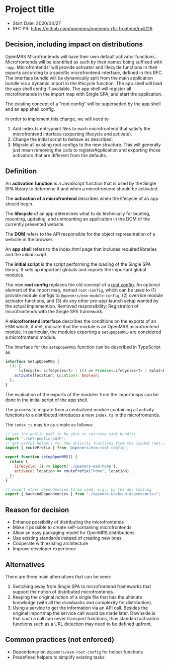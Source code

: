 # Project title
- Start Date: 2020/04/27
- RFC PR: https://github.com/openmrs/openmrs-rfc-frontend/pull/26

## Decision, including impact on distributions
OpenMRS Microfrontends will have their own default activator functions.
Microfrontends will be identified as such by their names being suffixed with `-app`.
Microfrontends' will provide activator and lifecycle functions in their exports according
to a specific microfrontend interface, defined in  this RFC. The interface bundle will be
dynamically split from the main application bundle via a dynamic import in the lifecycle function.
The app shell will load the app shell config if available. The app shell will register all
microfrontends in the import map with Single SPA, and start the application.

The existing concept of a "root config" will be superseded by the app shell
and an app shell config.

In order to implement this change, we will need to

1. Add index.ts entrypoint files to each microfrontend that satisfy the
microfrontend interface (exporting lifecycle and activate).
2. Change the initial script to behave as described.
3. Migrate all existing root configs to the new structure. This will generally
just mean removing the calls to registerApplication and exporting those
activators that are different from the defaults.

## Definition
An **activation function** is a JavaScript function that is used by the Single
SPA library to determine if and when a microfrontend should be activated.

The **activation of a microfrontend** describes when the lifecycle of an app
should begin.

The **lifecycle** of an app determines what to do technically for booting,
mounting, updating, and unmounting an application in the DOM of the currently
presented website.

The **DOM** refers to the API responsible for the object representation of a
website in the browser.

An **app shell** refers to the index.html page that includes required libraries
and the *initial script*.

The **initial script** is the script performing the loading of the Single SPA
library. It sets up important globals and imports the important global modules.

The new **root config** replaces the old concept of a [root config][1]. An
optional element of the import map, named `root-config`, which can
be used to (1) provide module configs to `@openmrs/esm-module-config`, (2)
override module activator functions, and (3) do any other pre-app-launch setup
wanted by the actual implemention. Removed responsibility: Registration of
microfrontends with the Single SPA framework.

A **microfrontend interface** describes the conditions on the exports of an ESM
which, if met, indicate that the module is an OpenMRS microfrontend module. In
particular, the modules exporting a `setupOpenMRS` are considered a
microfrontend module.

The interface for the `setupOpenMRS` function can be described in TypeScript as

```ts
interface SetupOpenMRS {
  (): {
	  lifecycle: LifeCycles<T> | (() => Promise<LifeCycles<T> | Splat<LifeCycles<T>>>);
    activate(location: Location): boolean;
  };
}
```

The evaluation of the exports of the modules from the importmaps can be done in
the initial script of the app shell.

The process to migrate from a centralized module containing all activity
functions to a distributed introduces a new `index.ts` in the microfrontends.

The `index.ts` may be as simple as follows:

```js
// set the public path to be able to retrieve side bundles
import "./set-public-path";
// get useful helpers for the activity functions from the loaded root-config
import { routePrefix } from '@openmrs/esm-root-config';

export function setupOpenMRS() {
  return {
    lifecycle: () => import('./openmrs-esm-home'),
    activate: location => routePrefix("home", location),
  };
}

// export other dependencies to be used, e.g., by the dev tooling
export { backendDependencies } from "./openmrs-backend-dependencies";
```

## Reason for decision
- Enhance possibility of distributing the microfrontends
- Make it possible to create self-containing microfrontends
- Allow an easy packaging model for OpenMRS distributions
- Use existing standards instead of creating new ones
- Cooperate with existing architecture
- Improve developer experience

## Alternatives
There are three main alternatives that can be seen:

1. Switching away from Single SPA to microfrontend frameworks that support the
notion of distributed microfrontends.
2. Keeping the original notion of a single file that has the ultimate knowledge
(with all the drawbacks and complexity for distribution).
3. Using a service to get the information via an API call. Besides the original
importmap the service call would be made later. Downside is that such a call
can never transport functions, thus standard activation functions such as a URL
detection may need to be defined upfront.

## Common practices (not enforced)
- Dependency on `@openmrs/esm-root-config` for helper functions
- Predefined helpers to simplify existing tasks

[1]: https://wiki.openmrs.org/display/projects/openmrs-esm-root-config
